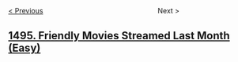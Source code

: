 <!--|This file generated by command(leetcode description); DO NOT EDIT.    |-->
<!--+----------------------------------------------------------------------+-->
<!--|@author    openset <openset.wang@gmail.com>                           |-->
<!--|@link      https://github.com/openset                                 |-->
<!--|@home      https://github.com/openset/leetcode                        |-->
<!--+----------------------------------------------------------------------+-->

[< Previous](../parallel-courses-ii "Parallel Courses II")
　　　　　　　　　　　　　　　　
Next >

## [1495. Friendly Movies Streamed Last Month (Easy)](https://leetcode.com/problems/friendly-movies-streamed-last-month "")


